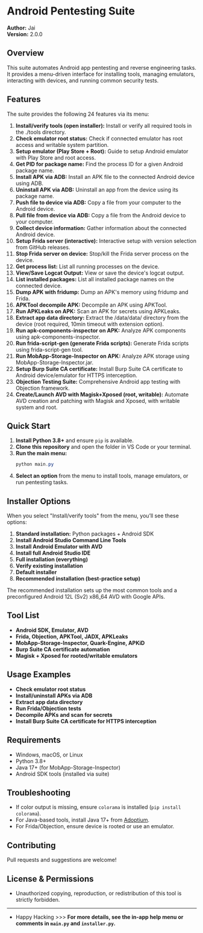 # Android Pentesting Suite

**Author:** Jai  
**Version:** 2.0.0

## Overview

This suite automates Android app pentesting and reverse engineering tasks. It provides a menu-driven interface for installing tools, managing emulators, interacting with devices, and running common security tests.

## Features

The suite provides the following 24 features via its menu:

1. **Install/verify tools (open installer):** Install or verify all required tools in the ./tools directory.
2. **Check emulator root status:** Check if connected emulator has root access and writable system partition.
3. **Setup emulator (Play Store + Root):** Guide to setup Android emulator with Play Store and root access.
4. **Get PID for package name:** Find the process ID for a given Android package name.
5. **Install APK via ADB:** Install an APK file to the connected Android device using ADB.
6. **Uninstall APK via ADB:** Uninstall an app from the device using its package name.
7. **Push file to device via ADB:** Copy a file from your computer to the Android device.
8. **Pull file from device via ADB:** Copy a file from the Android device to your computer.
9. **Collect device information:** Gather information about the connected Android device.
10. **Setup Frida server (interactive):** Interactive setup with version selection from GitHub releases.
11. **Stop Frida server on device:** Stop/kill the Frida server process on the device.
12. **Get process list:** List all running processes on the device.
13. **View/Save Logcat Output:** View or save the device's logcat output.
14. **List installed packages:** List all installed package names on the connected device.
15. **Dump APK with fridump:** Dump an APK's memory using fridump and Frida.
16. **APKTool decompile APK:** Decompile an APK using APKTool.
17. **Run APKLeaks on APK:** Scan an APK for secrets using APKLeaks.
18. **Extract app data directory:** Extract the /data/data/<package> directory from the device (root required, 10min timeout with extension option).
19. **Run apk-components-inspector on APK:** Analyze APK components using apk-components-inspector.
20. **Run frida-script-gen (generate Frida scripts):** Generate Frida scripts using frida-script-gen tool.
21. **Run MobApp-Storage-Inspector on APK:** Analyze APK storage using MobApp-Storage-Inspector.jar.
22. **Setup Burp Suite CA certificate:** Install Burp Suite CA certificate to Android device/emulator for HTTPS interception.
23. **Objection Testing Suite:** Comprehensive Android app testing with Objection framework.
24. **Create/Launch AVD with Magisk+Xposed (root, writable):** Automate AVD creation and patching with Magisk and Xposed, with writable system and root.

## Quick Start

1. **Install Python 3.8+** and ensure `pip` is available.
2. **Clone this repository** and open the folder in VS Code or your terminal.
3. **Run the main menu:**
   ```powershell
   python main.py
   ```
4. **Select an option** from the menu to install tools, manage emulators, or run pentesting tasks.

## Installer Options

When you select "Install/verify tools" from the menu, you’ll see these options:

1. **Standard installation:** Python packages + Android SDK
2. **Install Android Studio Command Line Tools**
3. **Install Android Emulator with AVD**
4. **Install full Android Studio IDE**
5. **Full installation (everything)**
6. **Verify existing installation**
7. **Default installer**
8. **Recommended installation (best-practice setup)**

The recommended installation sets up the most common tools and a preconfigured Android 12L (Sv2) x86_64 AVD with Google APIs.

## Tool List

- **Android SDK, Emulator, AVD**
- **Frida, Objection, APKTool, JADX, APKLeaks**
- **MobApp-Storage-Inspector, Quark-Engine, APKiD**
- **Burp Suite CA certificate automation**
- **Magisk + Xposed for rooted/writable emulators**

## Usage Examples

- **Check emulator root status**
- **Install/uninstall APKs via ADB**
- **Extract app data directory**
- **Run Frida/Objection tests**
- **Decompile APKs and scan for secrets**
- **Install Burp Suite CA certificate for HTTPS interception**

## Requirements

- Windows, macOS, or Linux
- Python 3.8+
- Java 17+ (for MobApp-Storage-Inspector)
- Android SDK tools (installed via suite)

## Troubleshooting

- If color output is missing, ensure `colorama` is installed (`pip install colorama`).
- For Java-based tools, install Java 17+ from [Adoptium](https://adoptium.net/).
- For Frida/Objection, ensure device is rooted or use an emulator.

## Contributing

Pull requests and suggestions are welcome!

## License & Permissions
- Unauthorized copying, reproduction, or redistribution of this tool is strictly forbidden.
---
- Happy Hacking >>>
**For more details, see the in-app help menu or comments in `main.py` and `installer.py`.**
